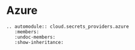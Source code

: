 # Azure

```{eval-rst}
.. automodule:: cloud.secrets_providers.azure
   :members:
   :undoc-members:
   :show-inheritance:
```
